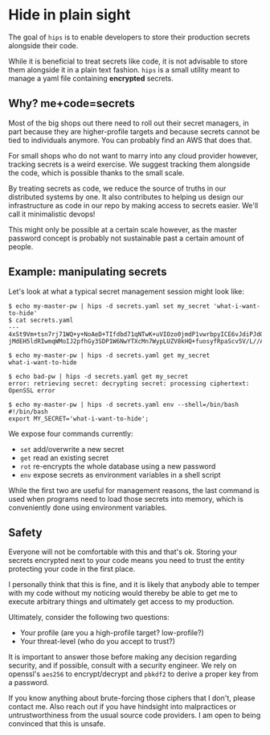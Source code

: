 # Hide in plain sight

The goal of `hips` is to enable developers to store their production secrets
alongside their code.

While it is beneficial to treat secrets like code, it is not advisable to store
them alongside it in a plain text fashion. `hips` is a small utility meant to
manage a yaml file containing **encrypted** secrets.

## Why? me+code=secrets

Most of the big shops out there need to roll out their secret managers, in part
because they are higher-profile targets and because secrets cannot be tied to
individuals anymore. You can probably find an AWS that does that.

For small shops who do not want to marry into any cloud provider however,
tracking secrets is a weird exercise. We suggest tracking them alongside the
code, which is possible thanks to the small scale.

By treating secrets as code, we reduce the source of truths in our distributed
systems by one. It also contributes to helping us design our infrastructure as
code in our repo by making access to secrets easier. We'll call it minimalistic
devops!

This might only be possible at a certain scale however, as the master
password concept is probably not sustainable past a certain amount of people.

## Example: manipulating secrets

Let's look at what a typical secret management session might look like:

```shell
$ echo my-master-pw | hips -d secrets.yaml set my_secret 'what-i-want-to-hide'
$ cat secrets.yaml
---
4xSt9Vm+tsn7rj71WQ+y+NoAeD+TIfdbd71qNTwK+uVIOzo0jmdP1vwrbpyICE6vJdiPJdQhpZHAs49SZAElOsddu8Wr: jMdEH5ldRIwmqWMoIJ2pfhGy3SDP1W6NwYTXcMn7WypLUZV8kHQ+fuosyfRpaScv5V/L//AsXBDHHP0grHI6iIUDZb1obj1as272sV9Yyg==

$ echo my-master-pw | hips -d secrets.yaml get my_secret
what-i-want-to-hide

$ echo bad-pw | hips -d secrets.yaml get my_secret
error: retrieving secret: decrypting secret: processing ciphertext: OpenSSL error

$ echo my-master-pw | hips -d secrets.yaml env --shell=/bin/bash
#!/bin/bash
export MY_SECRET='what-i-want-to-hide';
```

We expose four commands currently:

 - `set` add/overwrite a new secret
 - `get` read an existing secret
 - `rot` re-encrypts the whole database using a new password
 - `env` expose secrets as environment variables in a shell script

While the first two are useful for management reasons, the last command is used
when programs need to load those secrets into memory, which is conveniently
done using environment variables.

## Safety

Everyone will not be comfortable with this and that's ok. Storing your secrets
encrypted next to your code means you need to trust the entity protecting your
code in the first place.

I personally think that this is fine, and it is likely that anybody able to
temper with my code without my noticing would thereby be able to get me to
execute arbitrary things and ultimately get access to my production.

Ultimately, consider the following two questions:

 - Your profile (are you a high-profile target? low-profile?)
 - Your threat-level (who do you accept to trust?)

It is important to answer those before making any decision regarding security,
and if possible, consult with a security engineer. We rely on openssl's
`aes256` to encrypt/decrypt and `pbkdf2` to derive a proper key from a
password.

If you know anything about brute-forcing those ciphers that I don't, please
contact me. Also reach out if you have hindsight into malpractices or
untrustworthiness from the usual source code providers. I am open to being
convinced that this is unsafe.
